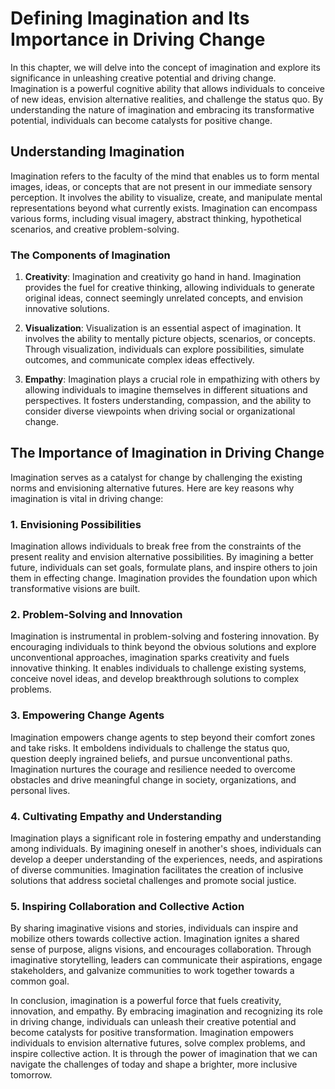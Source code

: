 Defining Imagination and Its Importance in Driving Change
====================================================================

In this chapter, we will delve into the concept of imagination and explore its significance in unleashing creative potential and driving change. Imagination is a powerful cognitive ability that allows individuals to conceive of new ideas, envision alternative realities, and challenge the status quo. By understanding the nature of imagination and embracing its transformative potential, individuals can become catalysts for positive change.

Understanding Imagination
-------------------------

Imagination refers to the faculty of the mind that enables us to form mental images, ideas, or concepts that are not present in our immediate sensory perception. It involves the ability to visualize, create, and manipulate mental representations beyond what currently exists. Imagination can encompass various forms, including visual imagery, abstract thinking, hypothetical scenarios, and creative problem-solving.

### The Components of Imagination

1. **Creativity**: Imagination and creativity go hand in hand. Imagination provides the fuel for creative thinking, allowing individuals to generate original ideas, connect seemingly unrelated concepts, and envision innovative solutions.

2. **Visualization**: Visualization is an essential aspect of imagination. It involves the ability to mentally picture objects, scenarios, or concepts. Through visualization, individuals can explore possibilities, simulate outcomes, and communicate complex ideas effectively.

3. **Empathy**: Imagination plays a crucial role in empathizing with others by allowing individuals to imagine themselves in different situations and perspectives. It fosters understanding, compassion, and the ability to consider diverse viewpoints when driving social or organizational change.

The Importance of Imagination in Driving Change
-----------------------------------------------

Imagination serves as a catalyst for change by challenging the existing norms and envisioning alternative futures. Here are key reasons why imagination is vital in driving change:

### 1. Envisioning Possibilities

Imagination allows individuals to break free from the constraints of the present reality and envision alternative possibilities. By imagining a better future, individuals can set goals, formulate plans, and inspire others to join them in effecting change. Imagination provides the foundation upon which transformative visions are built.

### 2. Problem-Solving and Innovation

Imagination is instrumental in problem-solving and fostering innovation. By encouraging individuals to think beyond the obvious solutions and explore unconventional approaches, imagination sparks creativity and fuels innovative thinking. It enables individuals to challenge existing systems, conceive novel ideas, and develop breakthrough solutions to complex problems.

### 3. Empowering Change Agents

Imagination empowers change agents to step beyond their comfort zones and take risks. It emboldens individuals to challenge the status quo, question deeply ingrained beliefs, and pursue unconventional paths. Imagination nurtures the courage and resilience needed to overcome obstacles and drive meaningful change in society, organizations, and personal lives.

### 4. Cultivating Empathy and Understanding

Imagination plays a significant role in fostering empathy and understanding among individuals. By imagining oneself in another's shoes, individuals can develop a deeper understanding of the experiences, needs, and aspirations of diverse communities. Imagination facilitates the creation of inclusive solutions that address societal challenges and promote social justice.

### 5. Inspiring Collaboration and Collective Action

By sharing imaginative visions and stories, individuals can inspire and mobilize others towards collective action. Imagination ignites a shared sense of purpose, aligns visions, and encourages collaboration. Through imaginative storytelling, leaders can communicate their aspirations, engage stakeholders, and galvanize communities to work together towards a common goal.

In conclusion, imagination is a powerful force that fuels creativity, innovation, and empathy. By embracing imagination and recognizing its role in driving change, individuals can unleash their creative potential and become catalysts for positive transformation. Imagination empowers individuals to envision alternative futures, solve complex problems, and inspire collective action. It is through the power of imagination that we can navigate the challenges of today and shape a brighter, more inclusive tomorrow.
